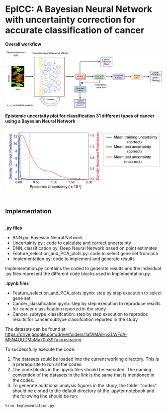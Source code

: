 # EpICC: A Bayesian Neural Network with uncertainty correction for accurate classification of cancer 

**Overall workflow**

![alt text](https://github.com/pjoshi-hub/Bayesian_classification_model/blob/main/Figures/uncertainty_workflow.jpg)

**Epistemic uncertaity plot for classification 31 different types of cancer using a Bayesian Neural Network**

![alt text](https://github.com/pjoshi-hub/Bayesian_classification_model/blob/main/Figures/Uncertainty_figure.JPG)



# <sub><sup>Implementation</sup><sub>

**.py files**
 - BNN.py:  Bayesian Neural Network
 - Uncertainty.py : code to calculate and correct uncertainty
 - DNN_classification.py: Deep Neural Network based on point estimates
 - Feature_selection_and_PCA_plots.py: code to select gene set from pca
 - Implementation.py: code to implement and generate results
 
 Implementation.py contains the coded to generate results and the individual .py files represent the different code blocks used in Implementation.py
 
 **.ipynb files**
- Feature_selection_and_PCA_plots.ipynb: step by step execution to select gene set
- Cancer_classification.ipynb: step by step execution to reproduce results for cancer classification reported in the study
- Cancer_subtype_classifcation: step by step execution to reprodce results for cancer subtype classifcation reported in the study
 
 The datasets can be found at: https://drive.google.com/drive/folders/1afzlMAiHy3LWFoA-M5N4OUDMaMa70o3S?usp=sharing
 
 To successfully execute the code:
 1. The datasets sould be loaded into the current working directory. This is a prerequisite to run all the codes.
 2. The code blocks in the .ipynb files should be executed. The naming convention of the datasets in the link is the same that is mentioned in the codes.
 3. To generate additional analysis figures in the study, the folder "codes" should be cloned to the default directory of the jupyter notebook and the following line should be run:
```
%run Implementation.py
```
 
 
